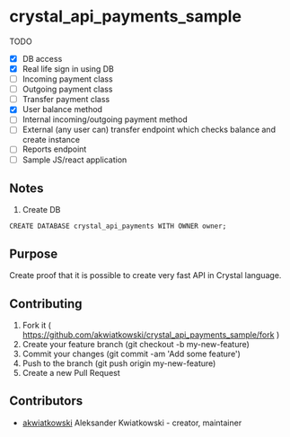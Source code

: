 # crystal_api_payments_sample

TODO

- [x] DB access
- [x] Real life sign in using DB
- [ ] Incoming payment class
- [ ] Outgoing payment class
- [ ] Transfer payment class
- [x] User balance method
- [ ] Internal incoming/outgoing payment method
- [ ] External (any user can) transfer endpoint which checks   balance and create instance
- [ ] Reports endpoint
- [ ] Sample JS/react application

## Notes

1. Create DB

`CREATE DATABASE crystal_api_payments WITH OWNER owner;`

## Purpose

Create proof that it is possible to create very fast API in Crystal language.

## Contributing

1. Fork it ( https://github.com/akwiatkowski/crystal_api_payments_sample/fork )
2. Create your feature branch (git checkout -b my-new-feature)
3. Commit your changes (git commit -am 'Add some feature')
4. Push to the branch (git push origin my-new-feature)
5. Create a new Pull Request

## Contributors

- [akwiatkowski](https://github.com/akwiatkowski) Aleksander Kwiatkowski - creator, maintainer
